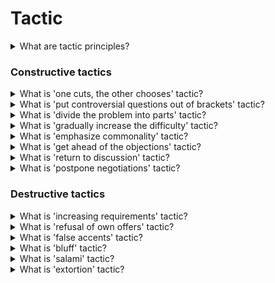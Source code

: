 # Tactic

<details>
  <summary>What are tactic principles?</summary>

1. Hurry slowly. Any benefit or concession must accrue to the other party as a result of some conscious effort. What comes easily is usually not appreciated.
2. Get close. Yielding in something to the other side, keep track of what is more effective instead. Be sure to evaluate that the other side also made commensurate steps in the meeting.
3. Fact for fact. If you provide a partner with material benefits, then in return, also demand some kind of "monetized", in fact, progress of the other side.
4. Do not bribe the respondent partner. An undeserved concession at the start may not only fail to “buy the favor” of the other side, but whet the appetite even more and seem like a more aggressive, manipulative action.

</details>

### Constructive tactics

<details>
  <summary>What is 'one cuts, the other chooses' tactic?</summary>

If it is needed to share powers or functions, offer your partner this way out: he must share, and you will choose one of the two parts. Fearing to receive a smaller share, he will do everything so that the parts are equal, and will also imbue you with respect for the trust placed in him.

</details>

<details>
  <summary>What is 'put controversial questions out of brackets' tactic?</summary>

If it is not possible to reach agreement on all points of the agreement, the disputed issues are not considered.

</details>

<details>
  <summary>What is 'divide the problem into parts' tactic?</summary>

By agreeing on individual aspects, you will quickly come to a compromise solution to the problem.

</details>

<details>
  <summary>What is 'gradually increase the difficulty' tactic?</summary>

To create a friendly environment, start with the issues that cause the least controversy. If you manage to avoid active confrontation at the very beginning, it will be easier for you to find a common language with your partner throughout the meeting.

</details>

<details>
  <summary>What is 'emphasize commonality' tactic?</summary>

Remind your partner that you have a lot in common: an interest in a positive outcome of the negotiations, the desire to avoid losses, long-term relationships. This way you will show that the overall benefit of the joint event is important to you, and not just your own benefit.

</details>

<details>
  <summary>What is 'get ahead of the objections' tactic?</summary>

Point out the weaknesses of your firm and your offerings before your partner does. By this you seem to show: "I want to avoid disputes! I admit my mistakes!" With this technique, you will demonstrate your objectivity.

</details>

<details>
  <summary>What is 'return to discussion' tactic?</summary>

Return to the discussion of the problem if you notice that the partner was not satisfied with the outcome of the negotiations or that he did not understand any part of the contract. Your partner will be grateful for your participation and attention.

</details>

<details>
  <summary>What is 'postpone negotiations' tactic?</summary>

If it is needed to think about a proposal or agree on an issue with others, offer to defer consideration of this negotiation item. To prevent your partner from thinking that you are dragging out the negotiations, agree in advance the time when you will return to the discussion of the issue, and the reason why you cannot resolve all the contradictions at the moment.

</details>

### Destructive tactics

<details>
  <summary>What is 'increasing requirements' tactic?</summary>

As the negotiations progress, one of the participants starts with small requests, gradually moving to more significant ones. This technique is sometimes referred to as "foot in the door". This tactic may arise as a misuse of the tactic of tackling "first the easy questions, then the harder ones."

**What to do:** ask your partner what question is the most important for him.

</details>

<details>
  <summary>What is 'refusal of own offers' tactic?</summary>

One of the parties puts forward a proposal, which is then withdrawn under various pretexts. The goals of such tactics can be different: delaying negotiations; an attempt to bargain more, unwillingness to solve anything at all through negotiations, etc.

**What to do:** ask about past agreements and why they no longer work.

</details>

<details>
  <summary>What is 'false accents' tactic?</summary>

The second party makes obviously inadequate or unacceptable proposals for you. In the future, they are removed, and the negotiator receives the necessary decision on another, more important issue for him.

**What to do:** specify what is actually a priority for the second party; "bracket out" additional or minor details.

</details>

<details>
  <summary>What is 'bluff' tactic?</summary>

The second party provides deliberately false information. For example, a negotiator may describe their business as the best, with a great reputation, but is in fact bankrupt and struggling to get orders.

**What to do:** request a "hard", i.e. facts and examples confirming the position of the other side.

</details>

<details>
  <summary>What is 'salami' tactic?</summary>

The second side gives information about their own interests, grades, etc. in very small portions - according to the principle of cutting salami sausage. The meaning of the reception is to force the partner to be the first to "reveal their cards" and choose a strategy of behavior depending on what they hear. The use of this technique turns into an artificial dragging out of negotiations to the detriment of the cause.

**What to do:** emphasize common interests, identify joint risks if an agreement is not reached.

</details>

<details>
  <summary>What is 'extortion' tactic?</summary>

One of the parties unexpectedly puts forward new demands at the end of the negotiations. The side proceeds from the fact that its partner, being extremely interested in signing the reached agreements, will make concessions.

**What to do:** use the tactics of partial agreement; say that the proposed options are feasible, but this is a topic for a separate conversation, so during the current meeting you will focus on existing agreements; be willing to withdraw from the agreement if your demands are not met.

</details>
